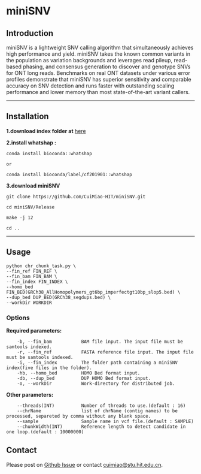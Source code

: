 # miniSNV

## Introduction
miniSNV is a lightweight SNV calling algorithm that simultaneously achieves high performance and yield. miniSNV takes the known common variants in the population as variation backgrounds and leverages read pileup, read-based phasing, and consensus generation to discover and genotype SNVs for ONT long reads. Benchmarks on real ONT datasets under various error profiles demonstrate that miniSNV has superior sensitivity and comparable accuracy on SNV detection and runs faster with outstanding scaling performance and lower memory than most state-of-the-art variant callers.

---
## Installation
**1.download index folder at** [here](https://drive.google.com/drive/folders/17NFTbnPuZhJ4SWSjrRqyUZ_9pn38vgc9?usp=sharing)  
  
**2.install whatshap :**
```
conda install bioconda::whatshap

or

conda install bioconda/label/cf201901::whatshap
```
**3.download miniSNV** 
```
git clone https://github.com/CuiMiao-HIT/miniSNV.git

cd miniSNV/Release

make -j 12

cd ..
```

---	
## Usage
```
python chr_chunk_task.py \
--fin_ref FIN_REF \
--fin_bam FIN_BAM \
--fin_index FIN_INDEX \
--homo_bed FIN_BED(GRCh38_AllHomopolymers_gt6bp_imperfectgt10bp_slop5.bed) \
--dup_bed DUP_BED(GRCh38_segdups.bed) \
--workDir WORKDIR
```

### Options
**Required parameters:**  
```
	-b, --fin_bam           BAM file input. The input file must be samtools indexed.  
	-r, --fin_ref           FASTA reference file input. The input file must be samtools indexed.  
	-i, --fin_index         The folder path containing a miniSNV index(five files in the folder).  
	-hb, --homo_bed         HOMO Bed format input.  
	-db, --dup_bed          DUP HOMO Bed format input.  
	-o, --workDir           Work-directory for distributed job.  
```
**Other parameters:**  
```
	--threads(INT)          Number of threads to use.(default : 16)  
	--chrName               list of chrName (contig names) to be processed, separeted by comma without any blank space.  
	--sample                Sample name in vcf file.(default : SAMPLE)  
	--chunkWidth(INT)       Reference length to detect candidate in one loop.(default : 10000000)  
```
## Contact
Please post on [Github Issue](https://github.com/CuiMiao-HIT/miniSNV/issues) or contact cuimiao@stu.hit.edu.cn.
